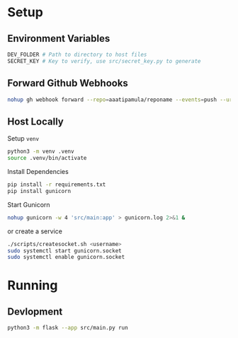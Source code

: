 # Setup

## Environment Variables

```sh
DEV_FOLDER # Path to directory to host files
SECRET_KEY # Key to verify, use src/secret_key.py to generate
```
## Forward Github Webhooks

```sh
nohup gh webhook forward --repo=aaatipamula/reponame --events=push --url=http://localhost:5000/webhooks &
```
## Host Locally

Setup `venv`

```sh
python3 -m venv .venv
source .venv/bin/activate
```

Install Dependencies

```sh
pip install -r requirements.txt
pip install gunicorn
```

Start Gunicorn

```sh
nohup gunicorn -w 4 'src/main:app' > gunicorn.log 2>&1 &
```

or create a service

```sh
./scripts/createsocket.sh <username>
sudo systemctl start gunicorn.socket
sudo systemctl enable gunicorn.socket
```

# Running

## Devlopment

```sh
python3 -m flask --app src/main.py run
```
